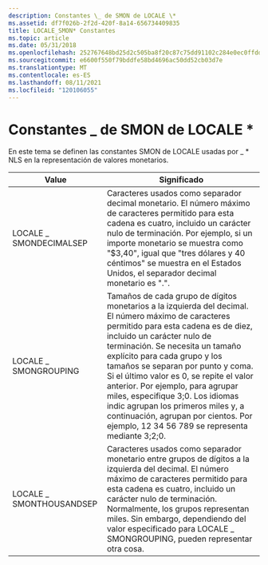 ```yaml
---
description: Constantes \_ de SMON de LOCALE \*
ms.assetid: df7f026b-2f2d-420f-8a14-656734409835
title: LOCALE_SMON* Constantes
ms.topic: article
ms.date: 05/31/2018
ms.openlocfilehash: 252767648bd25d2c505ba8f20c87c75dd91102c284e0ec0ffddf40334d3100e0
ms.sourcegitcommit: e6600f550f79bddfe58bd4696ac50dd52cb03d7e
ms.translationtype: MT
ms.contentlocale: es-ES
ms.lasthandoff: 08/11/2021
ms.locfileid: "120106055"
---
```

# <a name="locale_smon-constants"></a>Constantes \_ de SMON de LOCALE \*

En este tema se definen las constantes SMON de LOCALE usadas por \_ \* NLS en la representación de valores monetarios.



| Value                   | Significado                                                                                                                                                                                                                                                                                                                                                                                                                                                                                      |
|-------------------------|----------------------------------------------------------------------------------------------------------------------------------------------------------------------------------------------------------------------------------------------------------------------------------------------------------------------------------------------------------------------------------------------------------------------------------------------------------------------------------------------|
| LOCALE \_ SMONDECIMALSEP  | Caracteres usados como separador decimal monetario. El número máximo de caracteres permitido para esta cadena es cuatro, incluido un carácter nulo de terminación. Por ejemplo, si un importe monetario se muestra como "$3,40", igual que "tres dólares y 40 céntimos" se muestra en el Estados Unidos, el separador decimal monetario es ".".                                                                                                                                             |
| LOCALE \_ SMONGROUPING    | Tamaños de cada grupo de dígitos monetarios a la izquierda del decimal. El número máximo de caracteres permitido para esta cadena es de diez, incluido un carácter nulo de terminación. Se necesita un tamaño explícito para cada grupo y los tamaños se separan por punto y coma. Si el último valor es 0, se repite el valor anterior. Por ejemplo, para agrupar miles, especifique 3;0. Los idiomas indic agrupan los primeros miles y, a continuación, agrupan por cientos. Por ejemplo, 12 34 56 789 se representa mediante 3;2;0. |
| LOCALE \_ SMONTHOUSANDSEP | Caracteres usados como separador monetario entre grupos de dígitos a la izquierda del decimal. El número máximo de caracteres permitido para esta cadena es cuatro, incluido un carácter nulo de terminación. Normalmente, los grupos representan miles. Sin embargo, dependiendo del valor especificado para LOCALE \_ SMONGROUPING, pueden representar otra cosa.                                                                                                                                 |



 

 

 



